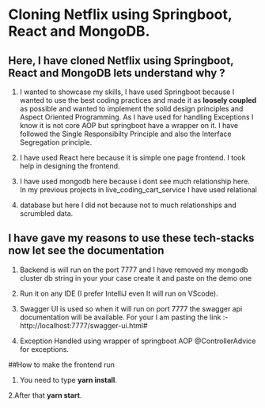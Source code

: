 # Cloning Netflix using Springboot, React and MongoDB. 

## Here, I have cloned Netflix using Springboot, React and MongoDB lets understand why ?

1. I wanted to showcase my skills, I have used Springboot because I wanted to use the best coding practices and made it as **loosely coupled** as possible and wanted to implement the solid design principles and Aspect Oriented Programming. As I have used for handling Exceptions I know it is not core AOP but springboot have a wrapper on it. I have followed the Single Responsibilty Principle and also the Interface Segregation principle.

2. I have used React here because it is simple one page frontend. I took help in designing the frontend.

3. I have used mongodb here because i dont see much relationship here. In my previous projects in live_coding_cart_service I have used relational
4. database but here I did not because not to much relationships and scrumbled data.

## I have gave my reasons to use these tech-stacks now let see the documentation

1. Backend is will run on the port 7777 and I have removed my mongodb cluster db string in your your case create it and paste on the demo one

2. Run it on any IDE (I prefer IntelliJ even It will run on VScode).

3. Swagger UI is used so when it will run on port 7777 the swagger api documentation will be available. For your I am pasting the link :- http://localhost:7777/swagger-ui.html#

4. Exception Handled using wrapper of springboot AOP @ControllerAdvice for exceptions.

##How to make the frontend run

1. You need to type **yarn install**.

2.After that **yarn start**.
